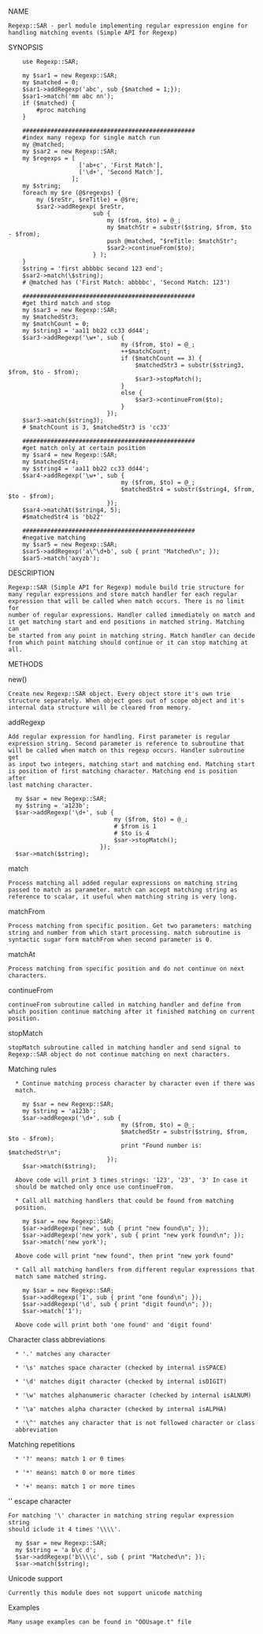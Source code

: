 NAME
 
    Regexp::SAR - perl module implementing regular expression engine for
    handling matching events (Simple API for Regexp)
 
SYNOPSIS
 
        use Regexp::SAR;
         
        my $sar1 = new Regexp::SAR;
        my $matched = 0;
        $sar1->addRegexp('abc', sub {$matched = 1;});
        $sar1->match('mm abc nn');
        if ($matched) {
            #proc matching        
        }
         
        #################################################
        #index many regexp for single match run
        my @matched;
        my $sar2 = new Regexp::SAR;
        my $regexps = [
                        ['ab+c', 'First Match'],
                        ['\d+', 'Second Match'],
                      ];
        my $string;
        foreach my $re (@$regexps) {
            my ($reStr, $reTitle) = @$re;
            $sar2->addRegexp( $reStr,
                            sub {
                                my ($from, $to) = @_;
                                my $matchStr = substr($string, $from, $to - $from);
                                push @matched, "$reTitle: $matchStr";
                                $sar2->continueFrom($to);
                            } );
        }
        $string = 'first abbbbc second 123 end';
        $sar2->match(\$string);
        # @matched has ('First Match: abbbbc', 'Second Match: 123')
     
        #################################################
        #get third match and stop
        my $sar3 = new Regexp::SAR;
        my $matchedStr3;
        my $matchCount = 0;
        my $string3 = 'aa11 bb22 cc33 dd44';
        $sar3->addRegexp('\w+', sub {
                                    my ($from, $to) = @_;
                                    ++$matchCount;
                                    if ($matchCount == 3) {
                                        $matchedStr3 = substr($string3, $from, $to - $from);
                                        $sar3->stopMatch(); 
                                    }
                                    else {
                                        $sar3->continueFrom($to);
                                    }
                                });
        $sar3->match($string3);
        # $matchCount is 3, $matchedStr3 is 'cc33'
         
        #################################################
        #get match only at certain position
        my $sar4 = new Regexp::SAR;
        my $matchedStr4;
        my $string4 = 'aa11 bb22 cc33 dd44';
        $sar4->addRegexp('\w+', sub {
                                    my ($from, $to) = @_;
                                    $matchedStr4 = substr($string4, $from, $to - $from);
                                });
        $sar4->matchAt($string4, 5);
        #$matchedStr4 is 'bb22'
         
        #################################################
        #negative matching
        my $sar5 = new Regexp::SAR;
        $sar5->addRegexp('a\^\d+b', sub { print "Matched\n"; });
        $sar5->match('axyzb');
 
DESCRIPTION
 
    Regexp::SAR (Simple API for Regexp) module build trie structure for
    many regular expressions and store match handler for each regular
    expression that will be called when match occurs. There is no limit for
    number of regular expressions. Handler called immediately on match and
    it get matching start and end positions in matched string. Matching can
    be started from any point in matching string. Match handler can decide
    from which point matching should continue or it can stop matching at
    all.
 
METHODS
 
 new()
 
    Create new Regexp::SAR object. Every object store it's own trie
    structure separately. When object goes out of scope object and it's
    internal data structure will be cleared from memory.
 
 addRegexp
 
    Add regular expression for handling. First parameter is regular
    expression string. Second parameter is reference to subroutine that
    will be called when match on this regexp occurs. Handler subroutine get
    as input two integers, matching start and matching end. Matching start
    is position of first matching character. Matching end is position after
    last matching character.
 
      my $sar = new Regexp::SAR;
      my $string = 'a123b';
      $sar->addRegexp('\d+', sub {
                                  my ($from, $to) = @_;
                                  # $from is 1
                                  # $to is 4
                                  $sar->stopMatch();
                              });
      $sar->match($string);
 
 match
 
    Process matching all added regular expressions on matching string
    passed to match as parameter. match can accept matching string as
    reference to scalar, it useful when matching string is very long.
 
 matchFrom
 
    Process matching from specific position. Get two parameters: matching
    string and number from which start processing. match subroutine is
    syntactic sugar form matchFrom when second parameter is 0.
 
 matchAt
 
    Process matching from specific position and do not continue on next
    characters.
 
 continueFrom
 
    continueFrom subroutine called in matching handler and define from
    which position continue matching after it finished matching on current
    position.
 
 stopMatch
 
    stopMatch subroutine called in matching handler and send signal to
    Regexp::SAR object do not continue matching on next characters.
 
Matching rules
 
      * Continue matching process character by character even if there was
      match.
 
        my $sar = new Regexp::SAR;
        my $string = 'a123b';
        $sar->addRegexp('\d+', sub {
                                    my ($from, $to) = @_;
                                    $matchedStr = substr($string, $from, $to - $from);
                                    print "Found number is: $matchedStr\n";
                                });
        $sar->match($string);
 
      Above code will print 3 times strings: '123', '23', '3' In case it
      should be matched only once use continueFrom.
 
      * Call all matching handlers that could be found from matching
      position.
 
        my $sar = new Regexp::SAR;
        $sar->addRegexp('new', sub { print "new found\n"; });
        $sar->addRegexp('new york', sub { print "new york found\n"; });
        $sar->match('new york');
 
      Above code will print "new found", then print "new york found"
 
      * Call all matching handlers from different regular expressions that
      match same matched string.
 
        my $sar = new Regexp::SAR;
        $sar->addRegexp('1', sub { print "one found\n"; });
        $sar->addRegexp('\d', sub { print "digit found\n"; });
        $sar->match('1');
 
      Above code will print both 'one found' and 'digit found'
 
Character class abbreviations
 
      * '.' matches any character
 
      * '\s' matches space character (checked by internal isSPACE)
 
      * '\d' matches digit character (checked by internal isDIGIT)
 
      * '\w' matches alphanumeric character (checked by internal isALNUM)
 
      * '\a' matches alpha character (checked by internal isALPHA)
 
      * '\^' matches any character that is not followed character or class
      abbreviation
 
Matching repetitions
 
      * '?' means: match 1 or 0 times
 
      * '*' means: match 0 or more times
 
      * '+' means: match 1 or more times
 
'\' escape character
 
    For matching '\' character in matching string regular expression string
    should iclude it 4 times '\\\\'.
 
      my $sar = new Regexp::SAR;
      my $string = 'a b\c d';
      $sar->addRegexp('b\\\\c', sub { print "Matched\n"; });
      $sar->match($string);
 
Unicode support
 
    Currently this module does not support unicode matching
 
Examples
 
    Many usage examples can be found in "OOUsage.t" file
